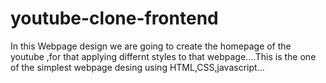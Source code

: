 # youtube-clone-frontend
In this Webpage design we are going to create the homepage of the youtube ,for that applying differnt styles to that webpage....This is the one of the simplest webpage desing using HTML,CSS,javascript...
